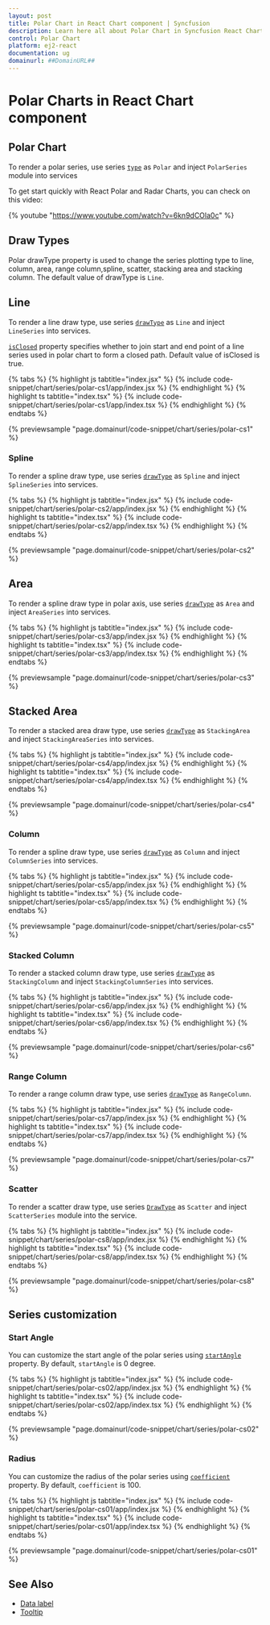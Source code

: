```yaml
---
layout: post
title: Polar Chart in React Chart component | Syncfusion
description: Learn here all about Polar Chart in Syncfusion React Chart component of Syncfusion Essential JS 2 and more.
control: Polar Chart 
platform: ej2-react
documentation: ug
domainurl: ##DomainURL##
---
```


# Polar Charts in React Chart component

## Polar Chart

To render a polar series, use series [`type`](https://ej2.syncfusion.com/react/documentation/api/chart/series/#type) as `Polar` and inject `PolarSeries` module into services

To get start quickly with React Polar and Radar Charts, you can check on this video:

{% youtube "https://www.youtube.com/watch?v=6kn9dCOla0c" %}

## Draw Types

Polar drawType property is used to change the series plotting type to line, column, area, range column,spline, scatter, stacking area and stacking column. The default value of drawType is `Line`.

## Line

To render a line draw type, use series [`drawType`](https://ej2.syncfusion.com/react/documentation/api/chart/series/#drawtype) as `Line` and inject `LineSeries` into services.

[`isClosed`](https://ej2.syncfusion.com/react/documentation/api/chart/series/#isclosed) property specifies whether to join start and end point of a line series used in polar chart to form a closed path. Default value of isClosed is true.

{% tabs %}
{% highlight js tabtitle="index.jsx" %}
{% include code-snippet/chart/series/polar-cs1/app/index.jsx %}
{% endhighlight %}
{% highlight ts tabtitle="index.tsx" %}
{% include code-snippet/chart/series/polar-cs1/app/index.tsx %}
{% endhighlight %}
{% endtabs %}

 {% previewsample "page.domainurl/code-snippet/chart/series/polar-cs1" %}

### Spline

To render a spline draw type, use series [`drawType`](https://ej2.syncfusion.com/react/documentation/api/chart/series/#drawtype) as `Spline` and inject `SplineSeries` into services.

{% tabs %}
{% highlight js tabtitle="index.jsx" %}
{% include code-snippet/chart/series/polar-cs2/app/index.jsx %}
{% endhighlight %}
{% highlight ts tabtitle="index.tsx" %}
{% include code-snippet/chart/series/polar-cs2/app/index.tsx %}
{% endhighlight %}
{% endtabs %}

 {% previewsample "page.domainurl/code-snippet/chart/series/polar-cs2" %}

## Area

To render a spline draw type in polar axis, use series [`drawType`](https://ej2.syncfusion.com/react/documentation/api/chart/series/#drawtype) as `Area` and inject `AreaSeries` into services.

{% tabs %}
{% highlight js tabtitle="index.jsx" %}
{% include code-snippet/chart/series/polar-cs3/app/index.jsx %}
{% endhighlight %}
{% highlight ts tabtitle="index.tsx" %}
{% include code-snippet/chart/series/polar-cs3/app/index.tsx %}
{% endhighlight %}
{% endtabs %}

 {% previewsample "page.domainurl/code-snippet/chart/series/polar-cs3" %}

## Stacked Area

To render a stacked area draw type, use series [`drawType`](https://ej2.syncfusion.com/react/documentation/api/chart/series/#drawtype) as `StackingArea` and inject `StackingAreaSeries` into services.

{% tabs %}
{% highlight js tabtitle="index.jsx" %}
{% include code-snippet/chart/series/polar-cs4/app/index.jsx %}
{% endhighlight %}
{% highlight ts tabtitle="index.tsx" %}
{% include code-snippet/chart/series/polar-cs4/app/index.tsx %}
{% endhighlight %}
{% endtabs %}

 {% previewsample "page.domainurl/code-snippet/chart/series/polar-cs4" %}

### Column

To render a spline draw type, use series [`drawType`](https://ej2.syncfusion.com/react/documentation/api/chart/series/#drawtype) as `Column` and inject `ColumnSeries` into services.

{% tabs %}
{% highlight js tabtitle="index.jsx" %}
{% include code-snippet/chart/series/polar-cs5/app/index.jsx %}
{% endhighlight %}
{% highlight ts tabtitle="index.tsx" %}
{% include code-snippet/chart/series/polar-cs5/app/index.tsx %}
{% endhighlight %}
{% endtabs %}

 {% previewsample "page.domainurl/code-snippet/chart/series/polar-cs5" %}

### Stacked Column

To render a stacked column draw type, use series [`drawType`](https://ej2.syncfusion.com/react/documentation/api/chart/series/#drawtype) as `StackingColumn` and inject `StackingColumnSeries` into services.

{% tabs %}
{% highlight js tabtitle="index.jsx" %}
{% include code-snippet/chart/series/polar-cs6/app/index.jsx %}
{% endhighlight %}
{% highlight ts tabtitle="index.tsx" %}
{% include code-snippet/chart/series/polar-cs6/app/index.tsx %}
{% endhighlight %}
{% endtabs %}

 {% previewsample "page.domainurl/code-snippet/chart/series/polar-cs6" %}

### Range Column

To render a range column draw type, use series [`drawType`](https://ej2.syncfusion.com/react/documentation/api/chart/series/#drawtype) as `RangeColumn`.

{% tabs %}
{% highlight js tabtitle="index.jsx" %}
{% include code-snippet/chart/series/polar-cs7/app/index.jsx %}
{% endhighlight %}
{% highlight ts tabtitle="index.tsx" %}
{% include code-snippet/chart/series/polar-cs7/app/index.tsx %}
{% endhighlight %}
{% endtabs %}

 {% previewsample "page.domainurl/code-snippet/chart/series/polar-cs7" %}

### Scatter

To render a scatter draw type, use series [`DrawType`](https://ej2.syncfusion.com/react/documentation/api/chart/series/#drawtype) as `Scatter` and inject `ScatterSeries` module into the service.

{% tabs %}
{% highlight js tabtitle="index.jsx" %}
{% include code-snippet/chart/series/polar-cs8/app/index.jsx %}
{% endhighlight %}
{% highlight ts tabtitle="index.tsx" %}
{% include code-snippet/chart/series/polar-cs8/app/index.tsx %}
{% endhighlight %}
{% endtabs %}

 {% previewsample "page.domainurl/code-snippet/chart/series/polar-cs8" %}

## Series customization

### Start Angle

You can customize the start angle of the polar series using [`startAngle`](https://ej2.syncfusion.com/react/documentation/api/chart/axis/#startangle) property. By default, `startAngle` is 0 degree.

{% tabs %}
{% highlight js tabtitle="index.jsx" %}
{% include code-snippet/chart/series/polar-cs02/app/index.jsx %}
{% endhighlight %}
{% highlight ts tabtitle="index.tsx" %}
{% include code-snippet/chart/series/polar-cs02/app/index.tsx %}
{% endhighlight %}
{% endtabs %}

 {% previewsample "page.domainurl/code-snippet/chart/series/polar-cs02" %}

### Radius

You can customize the radius of the polar series using [`coefficient`](https://ej2.syncfusion.com/react/documentation/api/chart/axis/#coefficient) property. By default, `coefficient` is 100.

{% tabs %}
{% highlight js tabtitle="index.jsx" %}
{% include code-snippet/chart/series/polar-cs01/app/index.jsx %}
{% endhighlight %}
{% highlight ts tabtitle="index.tsx" %}
{% include code-snippet/chart/series/polar-cs01/app/index.tsx %}
{% endhighlight %}
{% endtabs %}

 {% previewsample "page.domainurl/code-snippet/chart/series/polar-cs01" %}

## See Also

* [Data label](./data-labels/)
* [Tooltip](./tool-tip/)
